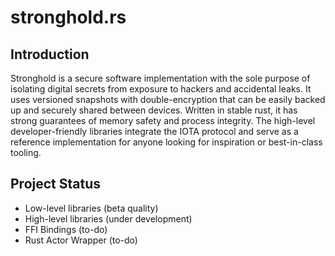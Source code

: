 # stronghold.rs

## Introduction
[summary]: #summary

Stronghold is a secure software implementation with the sole purpose of isolating digital secrets from exposure to hackers and accidental leaks. It uses versioned snapshots with double-encryption that can be easily backed up and securely shared between devices. Written in stable rust, it has strong guarantees of memory safety and process integrity. The high-level developer-friendly libraries integrate the IOTA protocol and serve as a reference implementation for anyone looking for inspiration or best-in-class tooling.

## Project Status
- Low-level libraries (beta quality)
- High-level libraries (under development)
- FFI Bindings (to-do)
- Rust Actor Wrapper (to-do)

